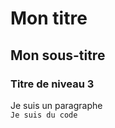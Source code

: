 # Mon titre   
## Mon sous-titre  
### Titre de niveau 3  
Je suis un paragraphe  
`Je suis du code`